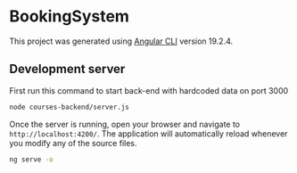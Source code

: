 # BookingSystem

This project was generated using [Angular CLI](https://github.com/angular/angular-cli) version 19.2.4.

## Development server

First run this command to start back-end with hardcoded data on port 3000

```bash
node courses-backend/server.js
```
Once the server is running, open your browser and navigate to `http://localhost:4200/`. The application will automatically reload whenever you modify any of the source files.

```bash
ng serve -o
```
